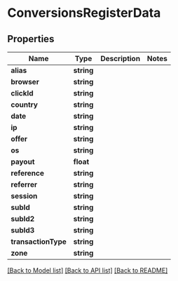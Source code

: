 # ConversionsRegisterData

## Properties
Name | Type | Description | Notes
------------ | ------------- | ------------- | -------------
**alias** | **string** |  | 
**browser** | **string** |  | 
**clickId** | **string** |  | 
**country** | **string** |  | 
**date** | **string** |  | 
**ip** | **string** |  | 
**offer** | **string** |  | 
**os** | **string** |  | 
**payout** | **float** |  | 
**reference** | **string** |  | 
**referrer** | **string** |  | 
**session** | **string** |  | 
**subId** | **string** |  | 
**subId2** | **string** |  | 
**subId3** | **string** |  | 
**transactionType** | **string** |  | 
**zone** | **string** |  | 

[[Back to Model list]](../README.md#documentation-for-models) [[Back to API list]](../README.md#documentation-for-api-endpoints) [[Back to README]](../README.md)


